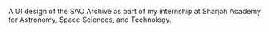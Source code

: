 A UI design of the SAO Archive as part of my internship at Sharjah Academy for Astronomy, Space Sciences, and Technology.
